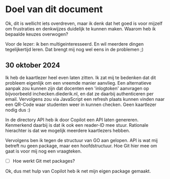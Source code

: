# Doel van dit document

Ok, dit is wellicht iets overdreven, maar ik denk dat het goed is voor mijzelf om frustraties en denkwijzes duidelijk te kunnen maken.
Waarom heb ik bepaalde keuzes overwogen?

Voor de lezer: ik ben multigeinteresseerd. En wil meerdere dingen tegelijkertijd leren. Dat brengt mij nog wel eens in de problemen ;)

## 30 oktober 2024

Ik heb de kaartlezer heel even laten zitten. Ik zat mij te bedenken dat dit probleem eigenlijk om een vreemde manier aanvlieg. Een alternatieve aanpak zou kunnen zijn dat docenten een 'inlogtoken' aanvragen op bijvoorbeeld inchecken.diederik.nl, en dat ze daarbij authenticeren per email.
Vervolgens zou via JavaScript een refresh plaats kunnen vinden naar een QR-Code waar studenten weer in kunnen checken. Geen kaartlezer nodig dus :)

In de directory API heb ik door Copilot een API laten genereren. Kenmerkend daarbij is dat ik ook een reader-ID mee stuur. Rationale hierachter is dat we mogelijk meerdere kaartlezers hebben.

Vervolgens ben ik tegen de structuur van GO aan gelopen. API is wat mij betreft nu geen package, maar een hoofdstructuur. Hoe Git hier mee om gaat is voor mij nog een vraagteken.

-[ ] Hoe werkt Git met packages?

Ok, dus met hulp van Copilot heb ik net mijn eigen package gemaakt.